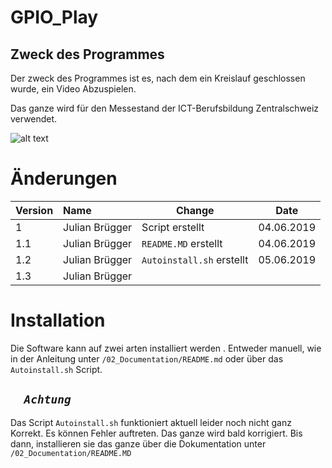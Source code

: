 # GPIO_Play 


## Zweck des Programmes
Der zweck des Programmes ist es, nach dem ein Kreislauf geschlossen wurde, ein Video Abzuspielen. 

Das ganze wird für den Messestand der ICT-Berufsbildung Zentralschweiz verwendet.

![alt text][logo]

[logo]: https://www.ict-bz.ch/themes/ict-bz/assets/ICT-BZ_Logo_Google.png "ICT-BZ"
# Änderungen

| Version        | Name          | Change|Date |
| -------------   |:------------- | ------|---- |
| 1 | Julian Brügger | Script erstellt |04.06.2019
| 1.1 | Julian Brügger      |```README.MD``` erstellt|04.06.2019
| 1.2| Julian Brügger    |```Autoinstall.sh``` erstellt|05.06.2019
| 1.3 | Julian Brügger    |

# Installation
Die Software kann auf zwei arten installiert werden . 
Entweder manuell, wie in der Anleitung unter ```/02_Documentation/README.md``` oder über das ```Autoinstall.sh``` Script.


## _**```  Achtung```**_ 
Das Script ```Autoinstall.sh``` funktioniert aktuell leider noch nicht ganz Korrekt. Es können Fehler auftreten. Das ganze wird bald korrigiert. Bis dann, installieren sie das ganze über die Dokumentation unter ```/02_Documentation/README.MD```




